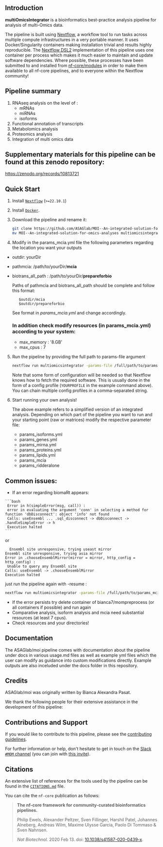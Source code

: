 ## Introduction

<!-- TODO nf-core: Write a 1-2 sentence summary of what data the pipeline is for and what it does -->

**multiOmicsIntegrator** is a bioinformatics best-practice analysis pipeline for analysis of multi-Omics data.

The pipeline is built using [Nextflow](https://www.nextflow.io), a workflow tool to run tasks across multiple compute infrastructures in a very portable manner. It uses Docker/Singularity containers making installation trivial and results highly reproducible. The [Nextflow DSL2](https://www.nextflow.io/docs/latest/dsl2.html) implementation of this pipeline uses one container per process which makes it much easier to maintain and update software dependencies. Where possible, these processes have been submitted to and installed from [nf-core/modules](https://github.com/nf-core/modules) in order to make them available to all nf-core pipelines, and to everyone within the Nextflow community!


## Pipeline summary

<!-- TODO nf-core: Fill in short bullet-pointed list of the default steps in the pipeline -->

1. RNAseq analysis on the level of :
   - mRNAs 
   - miRNAs
   - isoforms 
2. Functional annotation of transcripts
3. Metabolomics analysis
4. Proteomics analysis
5. Integration of multi omics data

## Supplementary materials for this pipeline can be found at this zenodo repository:
https://zenodo.org/records/10813721


## Quick Start

1. Install [`Nextflow`](https://www.nextflow.io/docs/latest/getstarted.html#installation) (`>=22.10.1`)

2. Install [`Docker`](https://docs.docker.com/engine/installation/).

3. Download the pipeline and rename it:

   ```bash
   git clone https://github.com/ASAGlab/MOI--An-integrated-solution-for-omics-analyses.git
   mv MOI--An-integrated-solution-for-omics-analyses multiomicsintegrator 
   ```

4. Modify in the params_mcia.yml file the following parameters regarding the location you want your outputs

- outdir: yourDir
- pathmcia: /path/to/yourDir/**mcia**
- biotrans_all_path :  /path/to/yourDir/**prepareforbio**

   Paths of pathmcia and biotrans_all_path should be complete and follow this format: 

   ```
      $outdir/mcia
      $outdir/prepareforbio
   ```

   See format in *params_mcia.yml* and change accordingly.

   ### In addition check modify resources (in params_mcia.yml) according to your system:
   - max_memory : '8.GB'
   - max_cpus   : 7


5. Run the pipeline by providing the full path to params-file argument 

   ```bash
   nextflow run multiomicsintegrator -params-file /full/path/to/params_mcia.yml -profile docker 
   ```

   Note that some form of configuration will be needed so that Nextflow knows how to fetch the required software. This is usually done in the form of a config profile (`YOURPROFILE` in the example command above). You can chain multiple config profiles in a comma-separated string.



4. Start running your own analysis!

   The above example refers to a simplified version of an integrated analysis. Depending on which part of the pipeline you want to run and your starting point (raw or matrices) modify the respective parameter file:

   - params_isoforms.yml
   - params_genes.yml
   - params_mirna.yml
   - params_proteins.yml
   - params_lipids.yml
   - params_mcia
   - params_ridderalone


## Common issues:
   - If an error regarding biomaRt appears:
     
    ```bash
     Error in h(simpleError(msg, call)) : 
     error in evaluating the argument 'conn' in selecting a method for function 'dbDisconnect': object 'info' not found
     Calls: useEnsembl ... .sql_disconnect -> dbDisconnect -> .handleSimpleError -> h
     Execution halted
    ```
   or 
   
   ```
     Ensembl site unresponsive, trying useast mirror
  Ensembl site unresponsive, trying asia mirror
  Error in .chooseEnsemblMirror(mirror = mirror, http_config = http_config) : 
    Unable to query any Ensembl site
  Calls: useEnsembl -> .chooseEnsemblMirror
  Execution halted
   ```

just run the pipeline again with -resume :


   ```bash
   nextflow run multiomicsintegrator -params-file /full/path/to/params_mcia.yml -profile docker -resume
   ```
   - If the error persists try delete container of bianca7/mompreprocess (or all containers if possible) and run again 
   - Comparative analysis, isoform analysis and mcia need substantial resources (at least 7 cpus).
   - Check resources and your directories!



## Documentation

The ASAGlab/moi pipeline comes with documentation about the pipeline  under docs in various usage.md files as well as example yml files which the user can modify as guidance into custom modifications directly. Example outputs are also inceluded under the docs folder in this repository.

## Credits

ASAGlab/moi was originally written by Bianca Alexandra Pasat.

We thank the following people for their extensive assistance in the development of this pipeline:

<!-- TODO nf-core: If applicable, make list of people who have also contributed -->

## Contributions and Support

If you would like to contribute to this pipeline, please see the [contributing guidelines](.github/CONTRIBUTING.md).

For further information or help, don't hesitate to get in touch on the [Slack `#MOM` channel](https://nfcore.slack.com/channels/MOM) (you can join with [this invite](https://nf-co.re/join/slack)).

## Citations

<!-- TODO nf-core: Add citation for pipeline after first release. Uncomment lines below and update Zenodo doi and badge at the top of this file. -->
<!-- If you use  ASAGlab/momfor your analysis, please cite it using the following doi: [10.5281/zenodo.XXXXXX](https://doi.org/10.5281/zenodo.XXXXXX) -->

<!-- TODO nf-core: Add bibliography of tools and data used in your pipeline -->

An extensive list of references for the tools used by the pipeline can be found in the [`CITATIONS.md`](CITATIONS.md) file.

You can cite the `nf-core` publication as follows:

> **The nf-core framework for community-curated bioinformatics pipelines.**
>
> Philip Ewels, Alexander Peltzer, Sven Fillinger, Harshil Patel, Johannes Alneberg, Andreas Wilm, Maxime Ulysse Garcia, Paolo Di Tommaso & Sven Nahnsen.
>
> _Nat Biotechnol._ 2020 Feb 13. doi: [10.1038/s41587-020-0439-x](https://dx.doi.org/10.1038/s41587-020-0439-x).
